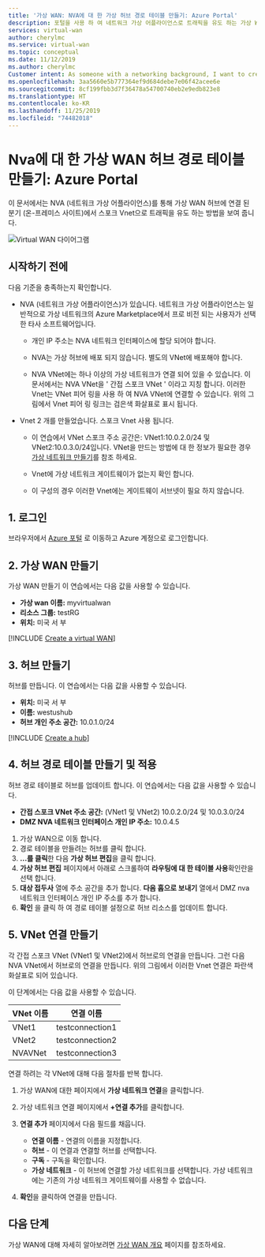 ```yaml
---
title: '가상 WAN: NVA에 대 한 가상 허브 경로 테이블 만들기: Azure Portal'
description: 포털을 사용 하 여 네트워크 가상 어플라이언스로 트래픽을 유도 하는 가상 WAN 가상 허브 경로 테이블
services: virtual-wan
author: cherylmc
ms.service: virtual-wan
ms.topic: conceptual
ms.date: 11/12/2019
ms.author: cherylmc
Customer intent: As someone with a networking background, I want to create a route table using the portal.
ms.openlocfilehash: 3aa5660e5b777364ef9d684debe7e06f42acee6e
ms.sourcegitcommit: 8cf199fbb3d7f36478a54700740eb2e9edb823e8
ms.translationtype: HT
ms.contentlocale: ko-KR
ms.lasthandoff: 11/25/2019
ms.locfileid: "74482018"
---
```

# <a name="create-a-virtual-wan-hub-route-table-for-nvas-azure-portal"></a>Nva에 대 한 가상 WAN 허브 경로 테이블 만들기: Azure Portal

이 문서에서는 NVA (네트워크 가상 어플라이언스)를 통해 가상 WAN 허브에 연결 된 분기 (온-프레미스 사이트)에서 스포크 Vnet으로 트래픽을 유도 하는 방법을 보여 줍니다.

![Virtual WAN 다이어그램](./media/virtual-wan-route-table/vwanroute.png)

## <a name="before-you-begin"></a>시작하기 전에

다음 기준을 충족하는지 확인합니다.

*  NVA (네트워크 가상 어플라이언스)가 있습니다. 네트워크 가상 어플라이언스는 일반적으로 가상 네트워크의 Azure Marketplace에서 프로 비전 되는 사용자가 선택한 타사 소프트웨어입니다.

    * 개인 IP 주소는 NVA 네트워크 인터페이스에 할당 되어야 합니다.

    * NVA는 가상 허브에 배포 되지 않습니다. 별도의 VNet에 배포해야 합니다.

    *  NVA VNet에는 하나 이상의 가상 네트워크가 연결 되어 있을 수 있습니다. 이 문서에서는 NVA VNet을 ' 간접 스포크 VNet ' 이라고 지칭 합니다. 이러한 Vnet는 VNet 피어 링을 사용 하 여 NVA VNet에 연결할 수 있습니다. 위의 그림에서 Vnet 피어 링 링크는 검은색 화살표로 표시 됩니다.
*  Vnet 2 개를 만들었습니다. 스포크 Vnet 사용 됩니다.

    * 이 연습에서 VNet 스포크 주소 공간은: VNet1:10.0.2.0/24 및 VNet2:10.0.3.0/24입니다. VNet을 만드는 방법에 대 한 정보가 필요한 경우 [가상 네트워크 만들기](../virtual-network/quick-create-portal.md)를 참조 하세요.

    * Vnet에 가상 네트워크 게이트웨이가 없는지 확인 합니다.
    * 이 구성의 경우 이러한 Vnet에는 게이트웨이 서브넷이 필요 하지 않습니다.

## <a name="signin"></a>1. 로그인

브라우저에서 [Azure 포털](https://portal.azure.com) 로 이동하고 Azure 계정으로 로그인합니다.

## <a name="vwan"></a>2. 가상 WAN 만들기

가상 WAN 만들기 이 연습에서는 다음 값을 사용할 수 있습니다.

* **가상 wan 이름:** myvirtualwan
* **리소스 그룹:** testRG
* **위치:** 미국 서 부

[!INCLUDE [Create a virtual WAN](../../includes/virtual-wan-tutorial-vwan-include.md)]

## <a name="hub"></a>3. 허브 만들기

허브를 만듭니다. 이 연습에서는 다음 값을 사용할 수 있습니다.

* **위치:** 미국 서 부
* **이름:** westushub
* **허브 개인 주소 공간:** 10.0.1.0/24

[!INCLUDE [Create a hub](../../includes/virtual-wan-tutorial-hub-include.md)]

## <a name="route"></a>4. 허브 경로 테이블 만들기 및 적용

허브 경로 테이블로 허브를 업데이트 합니다. 이 연습에서는 다음 값을 사용할 수 있습니다.

* **간접 스포크 VNet 주소 공간:** (VNet1 및 VNet2) 10.0.2.0/24 및 10.0.3.0/24
* **DMZ NVA 네트워크 인터페이스 개인 IP 주소:** 10.0.4.5

1. 가상 WAN으로 이동 합니다.
2. 경로 테이블을 만들려는 허브를 클릭 합니다.
3. **...를 클릭**한 다음 **가상 허브 편집**을 클릭 합니다.
4. **가상 허브 편집** 페이지에서 아래로 스크롤하여 **라우팅에 대 한 테이블 사용**확인란을 선택 합니다.
5. **대상 접두사** 열에 주소 공간을 추가 합니다. **다음 홉으로 보내기** 열에서 DMZ nva 네트워크 인터페이스 개인 IP 주소를 추가 합니다.
6. **확인** 을 클릭 하 여 경로 테이블 설정으로 허브 리소스를 업데이트 합니다.

## <a name="connections"></a>5. VNet 연결 만들기

각 간접 스포크 VNet (VNet1 및 VNet2)에서 허브로의 연결을 만듭니다. 그런 다음 NVA VNet에서 허브로의 연결을 만듭니다. 위의 그림에서 이러한 Vnet 연결은 파란색 화살표로 되어 있습니다. 

 이 단계에서는 다음 값을 사용할 수 있습니다.

| VNet 이름| 연결 이름|
| --- | --- |
| VNet1 | testconnection1 |
| VNet2 | testconnection2 |
| NVAVNet | testconnection3 |

연결 하려는 각 VNet에 대해 다음 절차를 반복 합니다.

1. 가상 WAN에 대한 페이지에서 **가상 네트워크 연결**을 클릭합니다.
2. 가상 네트워크 연결 페이지에서 **+연결 추가**를 클릭합니다.
3. **연결 추가** 페이지에서 다음 필드를 채웁니다.

    * **연결 이름** - 연결의 이름을 지정합니다.
    * **허브** - 이 연결과 연결할 허브를 선택합니다.
    * **구독** - 구독을 확인합니다.
    * **가상 네트워크** - 이 허브에 연결할 가상 네트워크를 선택합니다. 가상 네트워크에는 기존의 가상 네트워크 게이트웨이를 사용할 수 없습니다.
4. **확인**을 클릭하여 연결을 만듭니다.

## <a name="next-steps"></a>다음 단계

가상 WAN에 대해 자세히 알아보려면 [가상 WAN 개요](virtual-wan-about.md) 페이지를 참조하세요.
